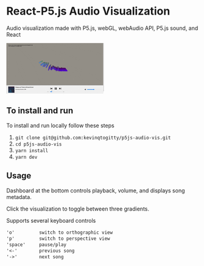 # React-P5.js Audio Visualization

Audio visualization made with P5.js, webGL, webAudio API, P5.js sound, and React

![til](./src/assets/gifs/preview.gif)

## To install and run

To install and run locally follow these steps

1. `git clone git@github.com:kevinqtogitty/p5js-audio-vis.git`
2. `cd p5js-audio-vis`
3. `yarn install`
4. `yarn dev`

## Usage

Dashboard at the bottom controls playback, volume, and displays song metadata.

Click the visualization to toggle between three gradients.

Supports several keyboard controls

```
'o'         switch to orthographic view
'p'         switch to perspective view
'space'     pause/play
'<-'        previous song
'->'        next song
```
